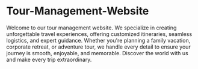 # Tour-Management-Website
Welcome to our tour management website. We specialize in creating unforgettable travel experiences, offering customized itineraries, seamless logistics, and expert guidance. Whether you're planning a family vacation, corporate retreat, or adventure tour, we handle every detail to ensure your journey is smooth, enjoyable, and memorable. Discover the world with us and make every trip extraordinary.
